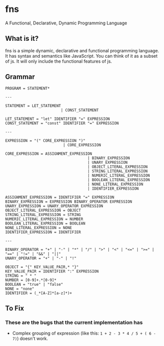 # fns

A Functional, Declarative, Dynamic Programming Language

## What is it?

fns is a simple dynamic, declarative and functional programming language. It has syntax and semantics like JavaScript. You can think of it as a subset of js. It will only include the functional features of js.

## Grammar

```
PROGRAM = STATEMENT*

---

STATEMENT = LET_STATEMENT
                         | CONST_STATEMENT

LET_STATEMENT = "let" IDENTIFIER "=" EXPRESSION
CONST_STATEMENT = "const" IDENTIFIER "=" EXPRESSION

---

EXPRESSION = "(" CORE_EXPRESSION ")"
                          | CORE_EXPRESSION

CORE_EXPRESSION = ASSIGNMENT_EXPRESSION
                                     | BINARY_EXPRESSION
                                     | UNARY_EXPRESSION
                                     | OBJECT_LITERAL_EXPRESSION
                                     | STRING_LITERAL_EXPRESSION
                                     | NUMERIC_LITERAL_EXPRESSION
                                     | BOOLEAN_LITERAL_EXPRESSION
                                     | NONE_LITERAL_EXPRESSION
                                     | IDENTIFIER_EXPRESSION

ASSIGNMENT_EXPRESSION = IDENTIFIER "=" EXPRESSION
BINARY_EXPRESSION = EXPRESSION BINARY_OPERATOR EXPRESSION
UNARY_EXPRESSION = UNARY_OPERATOR EXPRESSION
OBJECT_LITERAL_EXPRESSION = OBJECT
STRING_LITERAL_EXPRESSION = STRING
NUMERIC_LITERAL_EXPRESSION = NUMBER
BOOLEAN_LITERAL_EXPRESSION = BOOLEAN
NONE_LITERAL_EXPRESSION = NONE
IDENTIFIER_EXPRESSION = IDENTIFIER

---

BINARY_OPERATOR = "+" | "-" | "*" | "/" | ">" | "<" | "<=" | ">=" | "==" | "!=" | "&&" | "||"
UNARY_OPERATOR = "+" | "-" | "!"

OBJECT = "{" KEY_VALUE_PAIR,* "}"
KEY_VALUE_PAIR = IDENTIFIER ":" EXPRESSION
STRING = " * "
NUMBER = [0-9]+.*[0-9]*
BOOLEAN = "true" | "false"
NONE = "none"
IDENTIFIER = (_*[A-Z]*[a-z]*)+
```

## To Fix

### These are the bugs that the current implementation has

- Complex grouping of expression (like this: `1 + 2 - 3 * 4 / 5 + ( 6 - 7)`) doesn't work.
